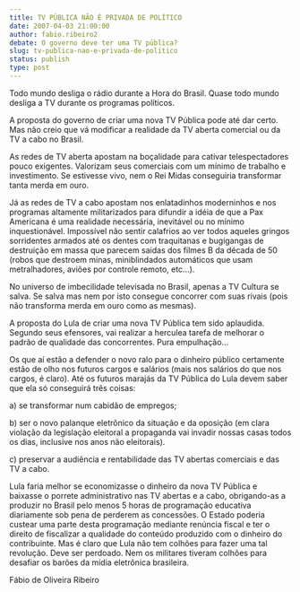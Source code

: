 ```yaml
---
title: TV PÚBLICA NÃO É PRIVADA DE POLÍTICO
date: 2007-04-03 21:00:00
author: fabio.ribeiro2
debate: O governo deve ter uma TV pública?
slug: tv-publica-nao-e-privada-de-politico
status: publish 
type: post
---
```


Todo mundo desliga o rádio durante a Hora do Brasil. Quase todo mundo desliga a TV durante os programas políticos.   

A proposta do governo de criar uma nova TV Pública pode até dar certo. Mas não creio que vá modificar a realidade da TV aberta comercial ou da TV a cabo no Brasil.  

As redes de TV aberta apostam na boçalidade para cativar telespectadores pouco exigentes. Valorizam seus comerciais com um mínimo de trabalho e investimento. Se estivesse vivo, nem o Rei Midas conseguiria transformar tanta merda em ouro.   

Já as redes de TV a cabo apostam nos enlatadinhos moderninhos e nos programas altamente militarizados para difundir a idéia de que a Pax Americana é uma realidade necessária, inevitável ou no mínimo inquestionável. Impossível não sentir calafrios ao ver todos aqueles gringos sorridentes armados até os dentes com traquitanas e bugigangas de destruição em massa que parecem saidas dos filmes B da década de 50 (robos que destroem minas, miniblindados automáticos que usam metralhadores, aviões por controle remoto, etc...).  

No universo de imbecilidade televisada no Brasil, apenas a TV Cultura se salva. Se salva mas nem por isto consegue concorrer com suas rivais (pois não transforma merda em ouro como as mesmas).  

A proposta do Lula de criar uma nova TV Pública tem sido aplaudida. Segundo seus efensores, vai realizar a herculea tarefa de melhorar o padrão de qualidade das concorrentes. Pura empulhação...  

Os que aí estão a defender o novo ralo para o dinheiro público certamente estão de olho nos futuros cargos e salários (mais nos salários do que nos cargos, é claro). Até os futuros marajás da TV Pública do Lula devem saber que ela só conseguirá três coisas:  

a) se transformar num cabidão de empregos;  

b) ser o novo palanque eletrônico da situação e da oposição (em clara violação da legislação eleitoral a propaganda vai invadir nossas casas todos os dias, inclusive nos anos não eleitorais).  

c) preservar a audiência e rentabilidade das TV abertas comerciais e das TV a cabo.  

Lula faria melhor se economizasse o dinheiro da nova TV Pública e baixasse o porrete administrativo nas TV abertas e a cabo, obrigando-as a produzir no Brasil pelo menos 5 horas de programação educativa diariamente sob pena de perderem as concessões. O Estado poderia custear uma parte desta programação mediante renúncia fiscal e ter o direito de fiscalizar a qualidade do conteúdo produzido com o dinheiro do contribuinte. Mas é claro que Lula não tem colhões para fazer uma tal revolução. Deve ser perdoado. Nem os militares tiveram colhões para desafiar os barões da mídia eletrônica brasileira.  

  

  

  

Fábio de Oliveira Ribeiro
